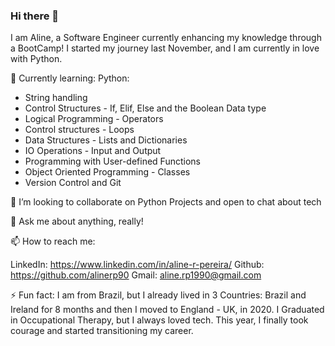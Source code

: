 ### Hi there 👋

I am Aline, a Software Engineer currently enhancing my knowledge through a BootCamp! I started my journey last November, and I am currently in love with Python.

🌱 Currently learning:
Python:
- String handling
- Control Structures - If, Elif, Else and the Boolean Data type
- Logical Programming - Operators
- Control structures - Loops
- Data Structures - Lists and Dictionaries
- IO Operations - Input and Output
- Programming with User-defined Functions
- Object Oriented Programming - Classes
- Version Control and Git

👯 I’m looking to collaborate on Python Projects and open to chat about tech

💬 Ask me about anything, really!

📫 How to reach me:

LinkedIn:  https://www.linkedin.com/in/aline-r-pereira/
Github:  https://github.com/alinerp90
Gmail:  aline.rp1990@gmail.com

⚡ Fun fact: 
I am from Brazil, but I already lived in 3 Countries: Brazil and Ireland for 8 months and then I moved to England - UK, in 2020.
I Graduated in Occupational Therapy, but I always loved tech. This year, I finally took courage and started transitioning my career.

